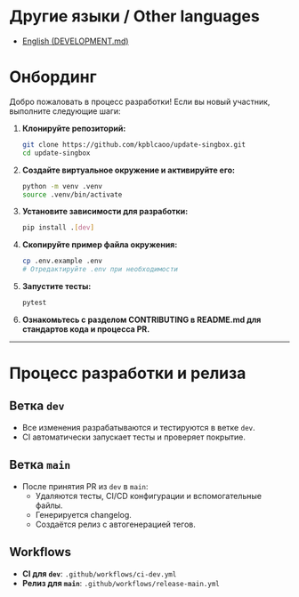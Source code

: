 # Другие языки / Other languages
- [English (DEVELOPMENT.md)](../DEVELOPMENT.md)

# Онбординг

Добро пожаловать в процесс разработки! Если вы новый участник, выполните следующие шаги:

1. **Клонируйте репозиторий:**
   ```bash
   git clone https://github.com/kpblcaoo/update-singbox.git
   cd update-singbox
   ```
2. **Создайте виртуальное окружение и активируйте его:**
   ```bash
   python -m venv .venv
   source .venv/bin/activate
   ```
3. **Установите зависимости для разработки:**
   ```bash
   pip install .[dev]
   ```
4. **Скопируйте пример файла окружения:**
   ```bash
   cp .env.example .env
   # Отредактируйте .env при необходимости
   ```
5. **Запустите тесты:**
   ```bash
   pytest
   ```
6. **Ознакомьтесь с разделом CONTRIBUTING в README.md для стандартов кода и процесса PR.**

---

# Процесс разработки и релиза

## Ветка `dev`
- Все изменения разрабатываются и тестируются в ветке `dev`.
- CI автоматически запускает тесты и проверяет покрытие.

## Ветка `main`
- После принятия PR из `dev` в `main`:
  - Удаляются тесты, CI/CD конфигурации и вспомогательные файлы.
  - Генерируется changelog.
  - Создаётся релиз с автогенерацией тегов.

## Workflows
- **CI для `dev`**: `.github/workflows/ci-dev.yml`
- **Релиз для `main`**: `.github/workflows/release-main.yml` 